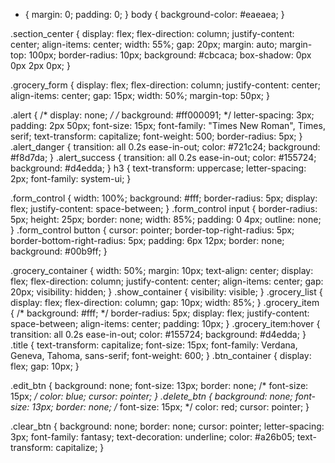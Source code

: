 * {
  margin: 0;
  padding: 0;
}
body {
  background-color: #eaeaea;
}

.section_center {
  display: flex;
  flex-direction: column;
  justify-content: center;
  align-items: center;
  width: 55%;
  gap: 20px;
  margin: auto;
  margin-top: 100px;
  border-radius: 10px;
  background: #cbcaca;
  box-shadow: 0px 0px 2px 0px;
}

.grocery_form {
  display: flex;
  flex-direction: column;
  justify-content: center;
  align-items: center;
  gap: 15px;
  width: 50%;
  margin-top: 50px;
}

.alert {
  /* display: none; */
  /* background: #ff000091; */
  letter-spacing: 3px;
  padding: 2px 50px;
  font-size: 15px;
  font-family: "Times New Roman", Times, serif;
  text-transform: capitalize;
  font-weight: 500;
  border-radius: 5px;
}
.alert_danger {
  transition: all 0.2s ease-in-out;
  color: #721c24;
  background: #f8d7da;
}
.alert_success {
  transition: all 0.2s ease-in-out;
  color: #155724;
  background: #d4edda;
}
h3 {
  text-transform: uppercase;
  letter-spacing: 2px;
  font-family: system-ui;
}

.form_control {
  width: 100%;
  background: #fff;
  border-radius: 5px;
  display: flex;
  justify-content: space-between;
}
.form_control input {
  border-radius: 5px;
  height: 25px;
  border: none;
  width: 85%;
  padding: 0 4px;
  outline: none;
}
.form_control button {
  cursor: pointer;
  border-top-right-radius: 5px;
  border-bottom-right-radius: 5px;
  padding: 6px 12px;
  border: none;
  background: #00b9ff;
}

.grocery_container {
  width: 50%;
  margin: 10px;
  text-align: center;
  display: flex;
  flex-direction: column;
  justify-content: center;
  align-items: center;
  gap: 20px;
  visibility: hidden;
}
.show_container {
  visibility: visible;
}
.grocery_list {
  display: flex;
  flex-direction: column;
  gap: 10px;
  width: 85%;
}
.grocery_item {
  /* background: #fff; */
  border-radius: 5px;
  display: flex;
  justify-content: space-between;
  align-items: center;
  padding: 10px;
}
.grocery_item:hover {
  transition: all 0.2s ease-in-out;
  color: #155724;
  background: #d4edda;
}
.title {
  text-transform: capitalize;
  font-size: 15px;
  font-family: Verdana, Geneva, Tahoma, sans-serif;
  font-weight: 600;
}
.btn_container {
  display: flex;
  gap: 10px;
}

.edit_btn {
  background: none;
  font-size: 13px;
  border: none;
  /* font-size: 15px; */
  color: blue;
  cursor: pointer;
}
.delete_btn {
  background: none;
  font-size: 13px;
  border: none;
  /* font-size: 15px; */
  color: red;
  cursor: pointer;
}

.clear_btn {
  background: none;
  border: none;
  cursor: pointer;
  letter-spacing: 3px;
  font-family: fantasy;
  text-decoration: underline;
  color: #a26b05;
  text-transform: capitalize;
}
